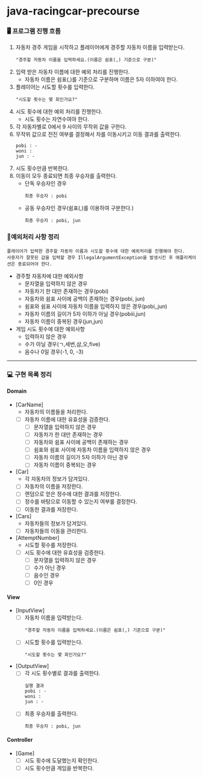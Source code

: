# java-racingcar-precourse

### 🖥️ 프로그램 진행 흐름

1. 자동차 경주 게임을 시작하고 플레이어에게 경주할 자동차 이름을 입력받는다.
    ``` 
    "경주할 자동차 이름을 입력하세요.(이름은 쉼표(,) 기준으로 구분)"
    ```
2. 입력 받은 자동차 이름에 대한 예외 처리를 진행한다.
    - 자동차 이름은 쉼표(,)를 기준으로 구분하며 이름은 5자 이하여야 한다.
3. 플레이어는 시도할 횟수를 입력한다.
    ``` 
    "시도할 횟수는 몇 회인가요?"
    ```
4. 시도 횟수에 대한 예외 처리를 진행한다.
    - 시도 횟수는 자연수여야 한다.
5. 각 자동차별로 0에서 9 사이의 무작위 값을 구한다.
6. 무작위 값으로 전진 여부를 결정해서 차를 이동시키고 이동 결과를 출력한다.
    ``` 
    pobi : -
    woni :
    jun : -
    ```
7. 시도 횟수만큼 반복한다.
8. 이동이 모두 종료되면 최종 우승자를 출력한다.
    - 단독 우승자인 경우
      ```
      최종 우승자 : pobi
      ```
    - 공동 우승자인 경우(쉼표(,)를 이용하여 구분한다.)
      ```
      최종 우승자 : pobi, jun
      ```

### 🚨예외처리 사항 정리

```
플레이어가 입력한 경주할 자동차 이름과 시도할 횟수에 대한 예외처리를 진행해야 한다. 
사용자가 잘못된 값을 입력할 경우 IllegalArgumentException을 발생시킨 후 애플리케이션은 종료되어야 한다.
```

- 경주할 자동차에 대한 예외사항
    - 문자열을 입력하지 않은 경우
    - 자동차기 한 대만 존재하는 경우(pobi)
    - 자동차와 쉼표 사이에 공백이 존재하는 경우(pobi, jun)
    - 쉼표와 쉼표 사이에 자동차 이름을 입력하지 않은 경우(pobi,,jun)
    - 자동차 이름의 길이가 5자 이하가 아닐 경우(pobiii,jun)
    - 자동차 이름이 중복된 경우(jun,jun)
- 게임 시도 횟수에 대한 예외사항
    - 입력하지 않은 경우
    - 수가 아닐 경우(ㄱ,세번,삼,오,five)
    - 음수나 0일 경우(-1, 0, -3)

---

### 💻 구현 목록 정리

#### Domain

- [CarName]
    - 자동차의 이름들을 처리한다.
    - [ ] 자동차 이름에 대한 유효성을 검증한다.
        - [ ] 문자열을 입력하지 않은 경우
        - [ ] 자동차가 한 대만 존재하는 경우
        - [ ] 자동차와 쉼표 사이에 공백이 존재하는 경우
        - [ ] 쉼표와 쉼표 사이에 자동차 이름을 입력하지 않은 경우
        - [ ] 자동차 이름의 길이가 5자 이하가 아닌 경우
        - [ ] 자동차 이름이 중복되는 경우
- [Car]
    - 각 자동차의 정보가 담겨있다.
    - [ ] 자동차의 이름을 저장한다.
    - [ ] 랜덤으로 얻은 정수에 대한 결과를 저장한다.
    - [ ] 정수를 바탕으로 이동할 수 있는지 여부를 결정한다.
    - [ ] 이동한 결과를 저장한다.
- [Cars]
    - 자동차들의 정보가 담겨있다.
    - [ ] 자동차들의 이동을 관리한다.
- [AttemptNumber]
    - 시도할 횟수를 저장한다.
    - [ ] 시도 횟수에 대한 유효성을 검증한다.
        - [ ] 문자열을 입력하지 않은 경우
        - [ ] 수가 아닌 경우
        - [ ] 음수인 경우
        - [ ] 0인 경우

#### View

- [InputView]
    - [ ] 자동차 이름을 입력받는다.
      ``` 
      "경주할 자동차 이름을 입력하세요.(이름은 쉼표(,) 기준으로 구분)"
      ```
    - [ ] 시도할 횟수를 입력받는다.
      ``` 
      "시도할 횟수는 몇 회인가요?"
      ```

- [OutputView]
    - [ ] 각 시도 횟수별로 결과를 출력한다.
      ```
      실행 결과 
      pobi : -
      woni :
      jun : -
      ```
    - [ ] 최종 우승자를 출력한다.
      ``` 
      최종 우승자 : pobi, jun
      ```
      
#### Controller

- [Game]
  - [ ] 시도 횟수에 도달했는지 확인한다.
  - [ ] 시도 횟수만큼 게임을 반복한다.